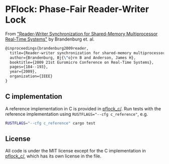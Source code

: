 # PFlock: Phase-Fair Reader-Writer Lock

From ["Reader-Writer Synchronization for Shared-Memory Multiprocessor Real-Time
Systems"][paper] by Brandenburg et. al.

```latex
@inproceedings{brandenburg2009reader,
  title={Reader-writer synchronization for shared-memory multiprocessor real-time systems},
  author={Brandenburg, Bj{\"o}rn B and Anderson, James H},
  booktitle={2009 21st Euromicro Conference on Real-Time Systems},
  pages={184--193},
  year={2009},
  organization={IEEE}
}
```

## C implementation

A reference implementation in C is provided in [pflock_c/](pflock_c/). Run tests with the reference implementation using `RUSTFLAGS="--cfg c_reference"`, e.g.

```bash
RUSTFLAGS="--cfg c_reference" cargo test
```

## License

All code is under the MIT license except for the C implementation in
[pflock_c/](pflock_c/), which has its own license in the file.

[paper]: https://www.cs.unc.edu/~anderson/papers/ecrts09b.pdf